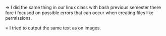 => I did the same thing in our linux class with bash previous semester there fore i focused on possible errors that can occur when creating files like permissions. 

= I tried to output the same text as on images.
